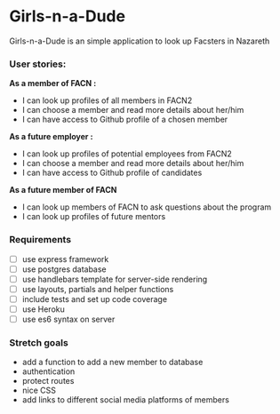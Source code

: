 # Girls-n-a-Dude
Girls-n-a-Dude is an simple application to look up Facsters in Nazareth  
### User stories:
**As a member of FACN :**
+ I can look up profiles of all members in FACN2
+ I can choose a member and read more details about her/him
+ I can have access to Github profile of  a chosen member

**As a future employer :**
+ I can look up profiles of potential employees from FACN2
+ I can choose a member and read more details about her/him
+ I can have access to Github profile of candidates

**As a future member of FACN**
+ I can look up members of FACN to ask questions about the program
+ I can look up profiles of future mentors

### Requirements

+ [ ] use express framework
+ [ ] use postgres database
+ [ ] use handlebars template for server-side rendering
+ [ ] use layouts, partials and helper functions
+ [ ] include tests and set up code coverage
+ [ ] use Heroku
+ [ ] use es6 syntax on server

### Stretch goals
+ add a function to add a new member to database
+ authentication
+ protect routes
+ nice CSS
+ add links to different social media platforms of members
